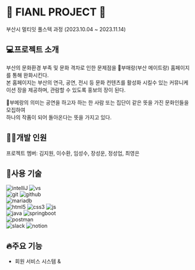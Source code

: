 # 🚐 FIANL PROJECT 🚐
부산시 멀티잇 풀스텍 과정 
(2023.10.04 ~ 2023.11.14)


## 💻프로젝트 소개

부산의 문화환경 부족 및 문화 격차로 인한 문제점을 🥏부매랑(부산 메이트랑) 홈페이지를 통해 완화시킨다. </br>
본 홈페이지는 부산의 연극, 공연, 전시 등 문화 컨텐츠를 활성화 시킬수 있는 커뮤니케이션 장을 제공하며, 관람할 수 있도록 홍보의 장이 된다. 

🥏부메랑의 의미는 공연을 하고자 하는 한 사람 또는 집단이 같은 뜻을 가진 문화인들을 모집하여 </br> 
하나의 작품이 되어 돌아온다는 뜻을 가지고 있다. 

## 👨‍💻개발 인원

프로젝트 멤버: 김지원, 이수환, 임성수, 장성운, 정성업, 최영은


## 🛒사용 기술

![intelliJ](https://img.shields.io/badge/IntelliJ_IDEA-000000.svg?style=for-the-badge&logo=intellij-idea&logoColor=white)
![vs](https://img.shields.io/badge/Visual_Studio-5C2D91?style=for-the-badge&logo=visual%20studio&logoColor=white) </br> 
![git](https://img.shields.io/badge/GIT-E44C30?style=for-the-badge&logo=git&logoColor=white)
![github](https://img.shields.io/badge/GitHub-100000?style=for-the-badge&logo=github&logoColor=white)</br>
![mariadb](https://img.shields.io/badge/MariaDB-003545?style=for-the-badge&logo=mariadb&logoColor=white)</br>
![html5](https://img.shields.io/badge/HTML5-E34F26?style=for-the-badge&logo=html5&logoColor=white)
![css3](https://img.shields.io/badge/CSS3-1572B6?style=for-the-badge&logo=css3&logoColor=white)
![js](https://img.shields.io/badge/JavaScript-F7DF1E?style=for-the-badge&logo=JavaScript&logoColor=white)</br>
![java](https://img.shields.io/badge/Java-ED8B00?style=for-the-badge&logo=openjdk&logoColor=white)
![springboot](https://img.shields.io/badge/SpringBoot-success?style=flat-square&logo=Spring&logoColor=white)</br> 
![postman](https://img.shields.io/badge/Postman-FF6C37?style=for-the-badge&logo=postman&logoColor=white)</br>
![slack](https://img.shields.io/badge/Slack-4A154B?style=for-the-badge&logo=slack&logoColor=white)
![notion](https://img.shields.io/badge/Notion-000000?style=for-the-badge&logo=notion&logoColor=white)

## 🔥주요 기능
- 회원 서비스 시스템
  & 
  


